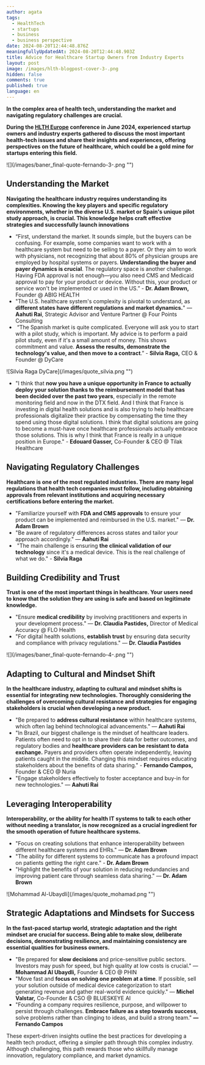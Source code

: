 ```yaml
---
author: agata
tags:
  - HealthTech
  - startups
  - business
  - business perspective
date: 2024-08-20T12:44:48.876Z
meaningfullyUpdatedAt: 2024-08-20T12:44:48.903Z
title: Advice for Healthcare Startup Owners from Industry Experts
layout: post
image: /images/hlth-blogpost-cover-3-.png
hidden: false
comments: true
published: true
language: en
---
```

**In the complex area of health tech, understanding the market and navigating regulatory challenges are crucial.** 

**During the [HLTH Europe](https://europe.hlth.com/) conference in June 2024, experienced startup owners and industry experts gathered to discuss the most important health-tech issues and share their insights and experiences, offering perspectives on the future of healthcare, which could be a gold mine for startups entering this field.**

<div className="image">![](/images/baner_final-quote-fernando-3-.png "")</div>

## Understanding the Market

**Navigating the healthcare industry requires understanding its complexities. Knowing the key players and specific regulatory environments, whether in the diverse U.S. market or Spain's unique pilot study approach, is crucial. This knowledge helps craft effective strategies and successfully launch innovations**

* “First, understand the market. It sounds simple, but the buyers can be confusing. For example, some companies want to work with a healthcare system but need to be selling to a payer. Or they aim to work with physicians, not recognizing that about 80% of physician groups are employed by hospital systems or payers. **Understanding the buyer and payer dynamics is crucial**. The regulatory space is another challenge. Having FDA approval is not enough—you also need CMS and Medicaid approval to pay for your product or device. Without this, your product or service won't be implemented or used in the US.” - **Dr. Adam Brown,** Founder @ ABIG HEALTH
* "The U.S. healthcare system's complexity is pivotal to understand, as **different states have different regulations and market dynamics.**" — **Aahuti Rai**, Strategic Advisor and Venture Partner @ Four Points Consulting
*  “The Spanish market is quite complicated. Everyone will ask you to start with a pilot study, which is important. My advice is to perform a paid pilot study, even if it's a small amount of money. This shows commitment and value. **Assess the results, demonstrate the technology's value, and then move to a contract**.” - **Silvia Raga,** CEO & Founder @ DyCare

<div className="image">![Silvia Raga DyCare](/images/quote_silvia.png "")</div>

* "I think that **now you have a unique opportunity in France to actually deploy your solution thanks to the reimbursement model that has been decided over the past two years**, especially in the remote monitoring field and now in the DTX field. And I think that France is investing in digital health solutions and is also trying to help healthcare professionals digitalize their practice by compensating the time they spend using those digital solutions. I think that digital solutions are going to become a must-have once healthcare professionals actually embrace those solutions. This is why I think that France is really in a unique position in Europe." - **Edouard Gasser,** Co-Founder & CEO @ Tilak Healthcare

## Navigating Regulatory Challenges

**Healthcare is one of the most regulated industries. There are many legal regulations that health tech companies must follow, including obtaining approvals from relevant institutions and acquiring necessary certifications before entering the market.**

* "Familiarize yourself with **FDA and CMS approvals** to ensure your product can be implemented and reimbursed in the U.S. market." — **Dr. Adam Brown**
* "Be aware of regulatory differences across states and tailor your approach accordingly." — **Aahuti Rai**
*  "The main challenge is ensuring **the clinical validation of our technology** since it's a medical device. This is the real challenge of what we do." - **Silvia Raga**

## Building Credibility and Trust

**Trust is one of the most important things in healthcare. Your users need to know that the solution they are using is safe and based on legitimate knowledge.**

* "Ensure **medical credibility** by involving practitioners and experts in your development process." — **Dr. Claudia Pastides,** Director of Medical Accuracy @ FLO Health 
* "For digital health solutions, **establish trust** by ensuring data security and compliance with privacy regulations." — **Dr. Claudia Pastides**

<div className="image">![](/images/baner_final-quote-fernando-4-.png "")</div>

## Adapting to Cultural and Mindset Shift

**In the healthcare industry, adapting to cultural and mindset shifts is essential for integrating new technologies. Thoroughly considering the challenges of overcoming cultural resistance and strategies for engaging stakeholders is crucial when developing a new product.**

* "Be prepared to **address cultural resistance** within healthcare systems, which often lag behind technological advancements." — **Aahuti Rai**
* "In Brazil, our biggest challenge is the mindset of healthcare leaders. Patients often need to opt in to share their data for better outcomes, and regulatory bodies and **healthcare providers can be resistant to data exchange.** Payers and providers often operate independently, leaving patients caught in the middle. Changing this mindset requires educating stakeholders about the benefits of data sharing." - **Fernando Campos,** Founder & CEO @ Nuria
* "Engage stakeholders effectively to foster acceptance and buy-in for new technologies." — **Aahuti Rai**

## Leveraging Interoperability

**Interoperability, or the ability for health IT systems to talk to each other without needing a translator, is now recognized as a crucial ingredient for the smooth operation of future healthcare systems.**

* "Focus on creating solutions that enhance interoperability between different healthcare systems and EHRs." — **Dr. Adam Brown**
* "The ability for different systems to communicate has a profound impact on patients getting the right care." - **Dr. Adam Brown**
* "Highlight the benefits of your solution in reducing redundancies and improving patient care through seamless data sharing." — **Dr. Adam Brown**

<div className="image">![Mohammad Al-Ubaydli](/images/quote_mohamad.png "")</div>

## Strategic Adaptations and Mindsets for Success

**In the fast-paced startup world, strategic adaptation and the right mindset are crucial for success. Being able to make slow, deliberate decisions, demonstrating resilience, and maintaining consistency are essential qualities for business owners.**

* "Be prepared for **slow decisions** and price-sensitive public sectors. Investors may push for speed, but high quality at low costs is crucial." — **Mohammad Al Ubaydli,** Founder & CEO @ PHIN
* "Move fast and **focus on solving one problem at a time**. If possible, sell your solution outside of medical device categorization to start generating revenue and gather real-world evidence quickly." — **Michel Valstar,** Co-Founder & CSO @ BLUESKEYE AI
* "Founding a company requires resilience, purpose, and willpower to persist through challenges. **Embrace failure as a step towards success**, solve problems rather than clinging to ideas, and build a strong team." **— Fernando Campos**

These expert-driven insights outline the best practices for developing a health tech product, offering a simpler path through this complex industry. Although challenging, this path rewards those who skillfully manage innovation, regulatory compliance, and market dynamics.